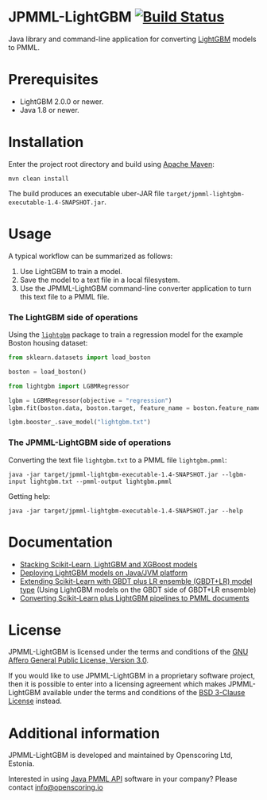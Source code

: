 JPMML-LightGBM [![Build Status](https://github.com/jpmml/jpmml-lightgbm/workflows/maven/badge.svg)](https://github.com/jpmml/jpmml-lightgbm/actions?query=workflow%3A%22maven%22)
==============

Java library and command-line application for converting [LightGBM](https://github.com/Microsoft/LightGBM) models to PMML.

# Prerequisites #

* LightGBM 2.0.0 or newer.
* Java 1.8 or newer.

# Installation #

Enter the project root directory and build using [Apache Maven](https://maven.apache.org/):
```
mvn clean install
```

The build produces an executable uber-JAR file `target/jpmml-lightgbm-executable-1.4-SNAPSHOT.jar`.

# Usage #

A typical workflow can be summarized as follows:

1. Use LightGBM to train a model.
2. Save the model to a text file in a local filesystem.
3. Use the JPMML-LightGBM command-line converter application to turn this text file to a PMML file.

### The LightGBM side of operations

Using the [`lightgbm`](https://github.com/Microsoft/LightGBM/tree/master/python-package) package to train a regression model for the example Boston housing dataset:

```python
from sklearn.datasets import load_boston

boston = load_boston()

from lightgbm import LGBMRegressor

lgbm = LGBMRegressor(objective = "regression")
lgbm.fit(boston.data, boston.target, feature_name = boston.feature_names)

lgbm.booster_.save_model("lightgbm.txt")
```

### The JPMML-LightGBM side of operations

Converting the text file `lightgbm.txt` to a PMML file `lightgbm.pmml`:
```
java -jar target/jpmml-lightgbm-executable-1.4-SNAPSHOT.jar --lgbm-input lightgbm.txt --pmml-output lightgbm.pmml
```

Getting help:
```
java -jar target/jpmml-lightgbm-executable-1.4-SNAPSHOT.jar --help
```

# Documentation #

* [Stacking Scikit-Learn, LightGBM and XGBoost models](https://openscoring.io/blog/2020/01/02/stacking_sklearn_lightgbm_xgboost/)
* [Deploying LightGBM models on Java/JVM platform](https://openscoring.io/blog/2019/12/03/deploying_lightgbm_java/)
* [Extending Scikit-Learn with GBDT plus LR ensemble (GBDT+LR) model type](https://openscoring.io/blog/2019/06/19/sklearn_gbdt_lr_ensemble/) (Using LightGBM models on the GBDT side of GBDT+LR ensemble)
* [Converting Scikit-Learn plus LightGBM pipelines to PMML documents](https://openscoring.io/blog/2019/04/07/converting_sklearn_lightgbm_pipeline_pmml/)

# License #

JPMML-LightGBM is licensed under the terms and conditions of the [GNU Affero General Public License, Version 3.0](https://www.gnu.org/licenses/agpl-3.0.html).

If you would like to use JPMML-LightGBM in a proprietary software project, then it is possible to enter into a licensing agreement which makes JPMML-LightGBM available under the terms and conditions of the [BSD 3-Clause License](https://opensource.org/licenses/BSD-3-Clause) instead.

# Additional information #

JPMML-LightGBM is developed and maintained by Openscoring Ltd, Estonia.

Interested in using [Java PMML API](https://github.com/jpmml) software in your company? Please contact [info@openscoring.io](mailto:info@openscoring.io)
